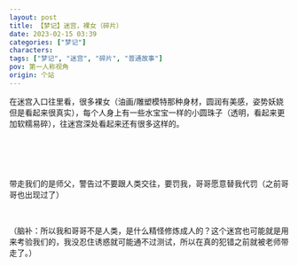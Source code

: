 ```yaml
---
layout: post
title: 【梦记】迷宫，裸女（碎片）
date: 2023-02-15 03:39
categories: ["梦记"]
characters: 
tags: ["梦记", "迷宫", "碎片", "普通故事"]
pov: 第一人称视角
origin: 个站
---
```


在迷宫入口往里看，很多裸女（油画/雕塑模特那种身材，圆润有美感，姿势妖娆但是看起来很真实），每个人身上有一些水宝宝一样的小圆珠子（透明，看起来更加软糯易碎），往迷宫深处看起来还有很多这样的。

<p style="color: #0000; text-indent: 2em">“我”在门口张望纠结了好一会儿才终于下定决心进去看看（意识中的我是男的），然后正要摸到最近一个的胸想揉揉被人拦住只摸到珠子然后又被带走了（有点像我的喜欢的手感）hh</p>

带走我们的是师父，警告过不要跟人类交往，要罚我，哥哥愿意替我代罚（之前哥哥也出现过了）

<br>

（脑补：所以我和哥哥不是人类，是什么精怪修炼成人的？这个迷宫也可能就是用来考验我们的，我没忍住诱惑就可能通不过测试，所以在真的犯错之前就被老师带走了。）
